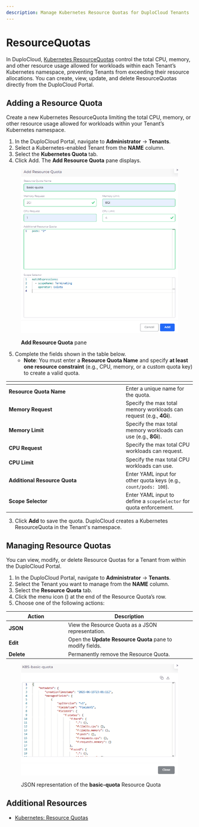 ```yaml
---
description: Manage Kubernetes Resource Quotas for DuploCloud Tenants
---
```


# ResourceQuotas

In DuploCloud, [Kubernetes ResourceQuotas](https://kubernetes.io/docs/concepts/policy/resource-quotas/) control the total CPU, memory, and other resource usage allowed for workloads within each Tenant’s Kubernetes namespace, preventing Tenants from exceeding their resource allocations. You can create, view, update, and delete ResourceQuotas directly from the DuploCloud Portal.

## Adding a Resource Quota

Create a new Kubernetes ResourceQuota limiting the total CPU, memory, or other resource usage allowed for workloads within your Tenant’s Kubernetes namespace.

1. In the DuploCloud Portal, navigate to **Administrator** → **Tenants**.
2. Select a Kubernetes-enabled Tenant from the **NAME** column.
3. Select the **Kubernetes Quota** tab.
4. Click Add. The **Add Resource Quota** pane displays.

<div align="left"><figure><img src="../.gitbook/assets/Screenshot (537).png" alt="" width="492"><figcaption><p><strong>Add Resource Quota</strong> pane</p></figcaption></figure></div>

5. Complete the fields shown in the table below.
   * &#x20;**Note**: You must enter a **Resource Quota Name** and specify **at least one resource constraint** (e.g., CPU, memory, or a custom quota key) to create a valid quota.

<table data-header-hidden><thead><tr><th width="302"></th><th></th></tr></thead><tbody><tr><td><strong>Resource Quota Name</strong></td><td>Enter a unique name for the quota.</td></tr><tr><td><strong>Memory Request</strong></td><td>Specify the max total memory workloads can request (e.g., <strong>4Gi</strong>).</td></tr><tr><td><strong>Memory Limit</strong></td><td>Specify the max total memory workloads can use (e.g., <strong>8Gi</strong>).</td></tr><tr><td><strong>CPU Request</strong></td><td>Specify the max total CPU workloads can request.</td></tr><tr><td><strong>CPU Limit</strong></td><td>Specify the max total CPU workloads can use.</td></tr><tr><td><strong>Additional Resource Quota</strong></td><td>Enter YAML input for other quota keys (e.g., <code>count/pods: 100</code>).</td></tr><tr><td><strong>Scope Selector</strong></td><td>Enter YAML input to define a <code>scopeSelector</code> for quota enforcement.</td></tr></tbody></table>

3. Click **Add** to save the quota. DuploCloud creates a Kubernetes ResourceQuota in the Tenant's namespace.

## Managing Resource Quotas

You can view, modify, or delete Resource Quotas for a Tenant from within the DuploCloud Portal.

1. In the DuploCloud Portal, navigate to **Administrator** → **Tenants**.
2. Select the Tenant you want to manage from the **NAME** column.
3. Select the **Resource Quota** tab.
4. Click the menu icon (<img src="../.gitbook/assets/menu icon (13).avif" alt="" data-size="line">) at the end of the Resource Quota’s row.
5. Choose one of the following actions:

<table data-header-hidden><thead><tr><th width="146.4444580078125">Action</th><th>Description</th></tr></thead><tbody><tr><td><strong>JSON</strong></td><td>View the Resource Quota as a JSON representation.</td></tr><tr><td><strong>Edit</strong></td><td>Open the <strong>Update Resource Quota</strong> pane to modify fields.</td></tr><tr><td><strong>Delete</strong></td><td>Permanently remove the Resource Quota.</td></tr></tbody></table>

<div align="left"><figure><img src="../.gitbook/assets/Screenshot (539).png" alt="" width="488"><figcaption><p> JSON representation of the <strong>basic-quota</strong> Resource Quota</p></figcaption></figure></div>

## Additional Resources

* [Kubernetes: Resource Quotas](https://kubernetes.io/docs/concepts/policy/resource-quotas/)
